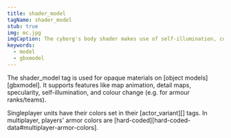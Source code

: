 ```yaml
---
title: shader_model
tagName: shader_model
stub: true
img: mc.jpg
imgCaption: The cyborg's body shader makes use of self-illumination, colour change masks, cubemapped specularity, and detail maps.
keywords:
  - model
  - gbxmodel
---
```

The shader_model tag is used for opaque materials on [object models][gbxmodel]. It supports features like map animation, detail maps, specularity, self-illumination, and colour change (e.g. for armour ranks/teams).

Singleplayer units have their colors set in their [actor_variant][] tags. In multiplayer, players' armor colors are [hard-coded][hard-coded-data#multiplayer-armor-colors].
